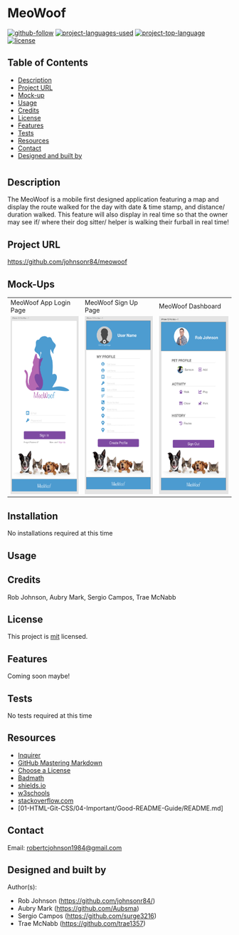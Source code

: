 # MeoWoof

  [![github-follow](https://img.shields.io/github/followers/johnsonr84?label=Follow&logoColor=lightgrey&style=social)](https://github.com/johnsonr84)
  [![project-languages-used](https://img.shields.io/github/languages/count/johnsonr84/readme-generator?color=orange)](https://github.com/johnsonr84/meowoof)
  [![project-top-language](https://img.shields.io/github/languages/top/johnsonr84/readme-generator?color=yellow)](https://github.com/johnsonr84/meowoof)
  [![license](https://img.shields.io/badge/license-mit-brightgreen.svg)](https://choosealicense.com/licenses/mit/)

  ## Table of Contents 
  * [Description](#Description)
  * [Project URL](#Project-URL)
  * [Mock-up](#Mock-up)
  * [Usage](#Usage)
  * [Credits](#Credits)
  * [License](#License)
  * [Features](#Features)
  * [Tests](#Tests)
  * [Resources](#Resources)
  * [Contact](#Contact)
  * [Designed and built by](#Designed-and-built-by)
  #
  
  ## Description 
   The MeoWoof is a mobile first designed application featuring a map and display the route walked for the day with date & time stamp, and distance/ duration walked. This feature will also display in real time so that the owner may see if/ where their dog sitter/ helper is walking their furball in real time!

  ## Project URL
  https://github.com/johnsonr84/meowoof

  ## Mock-Ups
  <table>
  <tr>
    <td>MeoWoof App Login Page</td>
     <td>MeoWoof Sign Up Page</td>
     <td>MeoWoof Dashboard</td>
  </tr>
  <tr>
    <td><img src="/screenshots/login-design.png" height=400 alt="screenshot of MeoWoof login page"></td>
    <td><img src="screenshots/sign-up-design.png" height=400 alt="screenshot of MeoWoof sign up page"></td>
    <td><img src="/screenshots/dashboard-design.png" height=400 alt="screenshot of MeoWoof dashboard page"></td>
  </tr>
 </table>

  ## Installation 
  No installations required at this time 

  ## Usage 
   
  ## Credits 
  Rob Johnson, Aubry Mark, Sergio Campos, Trae McNabb  

  ## License 
  This project is [mit](https://choosealicense.com/licenses/mit/) licensed.

  ## Features
  Coming soon maybe!

  ## Tests
  No tests required at this time 

  ## Resources
    

  * [Inquirer](https://www.npmjs.com/package/inquirer) 
  * [GitHub Mastering Markdown](https://guides.github.com/features/mastering-markdown/)
  * [Choose a License](https://choosealicense.com/)
  * [Badmath](https://img.shields.io/github/languages/top/nielsenjared/badmath)
  * [shields.io](https://shields.io/)
  * [w3schools](https://www.w3schools.com/)
  * [stackoverflow.com](https://stackoverflow.com/)
  * [01-HTML-Git-CSS/04-Important/Good-README-Guide/README.md]

  ## Contact
  Email: robertcjohnson1984@gmail.com 

  ## Designed and built by
  Author(s): 
  * Rob Johnson (https://github.com/johnsonr84/) 
  * Aubry Mark (https://github.com/Aubsma)
  * Sergio Campos (https://github.com/surge3216)
  * Trae McNabb  (https://github.com/trae1357)

  